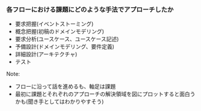 ### 各フローにおける課題にどのような手法でアプローチしたか

- 要求把握(イベントストーミング)
- 概念把握(初稿のドメインモデリング)
- 要求分析(ユースケース、ユースケース記述)
- 予備設計(ドメインモデリング、要件定義)
- 詳細設計(アーキテクチャ)
- テスト

Note: 
 
- フローに沿って話を進めるも、軸足は課題 
- 最初に課題とそれぞれのアプローチの解決領域を図にプロットすると面白うかも(聞き手としてはわかりやすそう)
